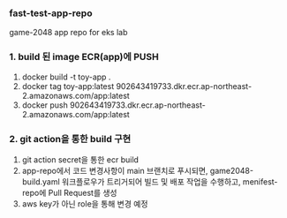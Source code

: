 ### fast-test-app-repo
game-2048 app repo for eks lab 


### 1. build 된 image ECR(app)에 PUSH
  1. docker build -t toy-app .
  2. docker tag toy-app:latest 902643419733.dkr.ecr.ap-northeast-2.amazonaws.com/app:latest
  3. docker push 902643419733.dkr.ecr.ap-northeast-2.amazonaws.com/app:latest


### 2. git action을 통한 build 구현
  1. git action secret을 통한 ecr build
  2. app-repo에서 코드 변경사항이 main 브랜치로 푸시되면, game2048-build.yaml 워크플로우가 트리거되어 빌드 및 배포 작업을 수행하고, menifest-repo에 Pull Request를 생성
  3. aws key가 아닌 role을 통해 변경 예정
